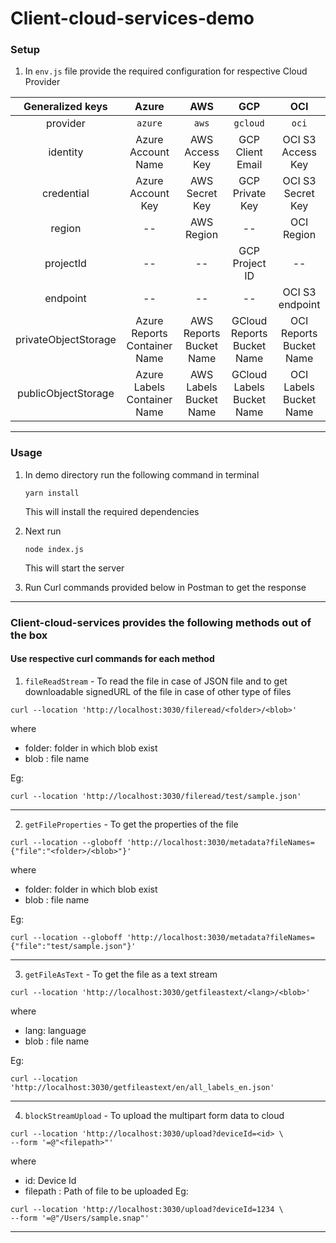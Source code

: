 # Client-cloud-services-demo

### Setup

1. In `env.js` file provide the required configuration for respective Cloud Provider

| Generalized keys |             Azure            |             AWS            |              GCP              |              OCI              | 
|:----------------:|:----------------------------:|:--------------------------:|:-----------------------------:|:-----------------------------:|
|     provider     |            `azure`           |            `aws`           |            `gcloud`           |            `oci`              |
|     identity     |      Azure Account Name      |       AWS Access Key       |        GCP Client Email       |        OCI S3 Access Key      |
|    credential    |       Azure Account Key      |       AWS Secret Key       |        GCP Private Key        |        OCI S3 Secret Key      |
|      region      |              --              |         AWS Region         |               --              |              OCI Region       |
|     projectId    |              --              |             --             |         GCP Project ID        |                --             |
|     endpoint     |              --              |             --             |               --              |        OCI S3 endpoint        |
| privateObjectStorage | Azure Reports Container Name | AWS Reports Bucket Name | GCloud Reports Bucket Name |   OCI Reports Bucket Name  |
|  publicObjectStorage |  Azure Labels Container Name |  AWS Labels Bucket Name |  GCloud Labels Bucket Name |   OCI Labels Bucket Name   |

---

### Usage
1. In demo directory run the following command in terminal
    ```
    yarn install
    ```
    This will install the required dependencies

2. Next run
    ```
    node index.js
    ```
    This will start the server

2. Run Curl commands provided below in Postman to get the response

---
### Client-cloud-services provides the following methods out of the box
#### Use respective curl commands for each method
1. `fileReadStream` - To read the file in case of JSON file and to get downloadable signedURL of the file in case of other type of files

```
curl --location 'http://localhost:3030/fileread/<folder>/<blob>'
```
where
- folder: folder in which blob exist
- blob : file name

Eg:
```
curl --location 'http://localhost:3030/fileread/test/sample.json'
```
---

2. `getFileProperties` - To get the properties of the file 
```
curl --location --globoff 'http://localhost:3030/metadata?fileNames={"file":"<folder>/<blob>"}'
```
where
- folder: folder in which blob exist
- blob : file name

Eg:
```
curl --location --globoff 'http://localhost:3030/metadata?fileNames={"file":"test/sample.json"}'
```
---

3. `getFileAsText` - To get the file as a text stream
```
curl --location 'http://localhost:3030/getfileastext/<lang>/<blob>'
```
where
- lang: language
- blob : file name

Eg:
```
curl --location 'http://localhost:3030/getfileastext/en/all_labels_en.json'
```
---

4. `blockStreamUpload` - To upload the multipart form data to cloud

```
curl --location 'http://localhost:3030/upload?deviceId=<id> \
--form '=@"<filepath>"'
```
where
- id: Device Id
- filepath : Path of file to be uploaded
Eg:
```
curl --location 'http://localhost:3030/upload?deviceId=1234 \
--form '=@"/Users/sample.snap"'
```
---

